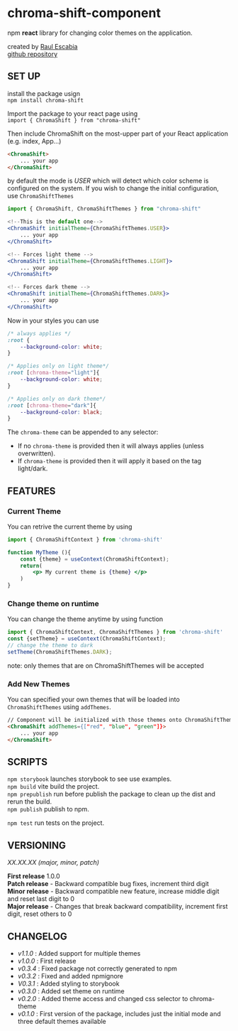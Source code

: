 # chroma-shift-component

npm **react** library for changing color themes on the application.

created by [Raul Escabia](https://github.com/RaulAtWork) <br>
[github repository](https://github.com/RaulAtWork/chroma-shift-component)

## SET UP
install the package usign <br>
`npm install chroma-shift` <br>

Import the package to your react page using <br>
`import { ChromaShift } from "chroma-shift"`

Then include ChromaShift on the most-upper part of your React application (e.g. index, App...)

```html
<ChromaShift>
    ... your app
</ChromaShift>
```

by default the mode is _USER_ which will detect which color scheme is configured on the system. If you wish to change the initial configuration, use `ChromaShiftThemes`

```jsx
import { ChromaShift, ChromaShiftThemes } from "chroma-shift"

<!--This is the default one-->
<ChromaShift initialTheme={ChromaShiftThemes.USER}>
    ... your app 
</ChromaShift>

<!-- Forces light theme -->
<ChromaShift initialTheme={ChromaShiftThemes.LIGHT}>
    ... your app
</ChromaShift>

<!-- Forces dark theme -->
<ChromaShift initialTheme={ChromaShiftThemes.DARK}>
    ... your app
</ChromaShift>
```
Now in your styles you can use

```css
/* always applies */
:root {
    --background-color: white; 
}

/* Applies only on light theme*/
:root [chroma-theme="light"]{
    --background-color: white;
}

/* Applies only on dark theme*/
:root [chroma-theme="dark"]{
    --background-color: black;
}
```
The `chroma-theme` can be appended to any selector:
- If no `chroma-theme` is provided then it will always applies (unless overwritten).
- If  `chroma-theme` is provided then it will apply it based on the tag light/dark.

## FEATURES

### Current Theme

You can retrive the current theme by using
```jsx 
import { ChromaShiftContext } from 'chroma-shift'

function MyTheme (){
    const {theme} = useContext(ChromaShiftContext);
    return(
        <p> My current theme is {theme} </p>
    )
}
```

### Change theme on runtime
You can change the theme anytime by using function
```js
import { ChromaShiftContext, ChromaShiftThemes } from 'chroma-shift'
const {setTheme} = useContext(ChromaShiftContext);
// change the theme to dark
setTheme(ChromaShiftThemes.DARK);
```
note: only themes that are on ChromaShiftThemes will be accepted

### Add New Themes
You can specified your own themes that will be loaded into `ChromaShiftThemes` using `addThemes`.
```html
// Component will be initialized with those themes onto ChromaShiftThemes
<ChromaShift addThemes={["red", "blue", "green"]}>
    ... your app 
</ChromaShift>
```

## SCRIPTS

`npm storybook` launches storybook to see use examples.<br>
`npm build` vite build the project.<br>
`npm prepublish` run before publish the package to clean up the dist and rerun the build.<br>
`npm publish` publish to npm.<br>

`npm test` run tests on the project.<br>

## VERSIONING

_XX.XX.XX (major, minor, patch)_

**First release** 1.0.0 <br>
**Patch release** - Backward compatible bug fixes, increment third digit<br>
**Minor release** - Backward compatible new feature, increase middle digit and reset last digit to 0<br>
**Major release** - Changes that break backward compatibility, increment first digit, reset others to 0<br>


## CHANGELOG
- *v1.1.0* : Added support for multiple themes
- *v1.0.0* : First release 
- *v0.3.4* : Fixed package not correctly generated to npm
- *v0.3.2* : Fixed and added npmignore
- *V0.3.1* : Added styling to storybook
- *v0.3.0* : Added set theme on runtime
- *v0.2.0* : Added theme access and changed css selector to chroma-theme
- *v0.1.0* : First version of the package, includes just the initial mode and three default themes available